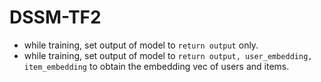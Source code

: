 # DSSM-TF2

- while training, set output of model to ```return output``` only.
- while training, set output of model to ```return output, user_embedding, item_embedding``` to obtain the embedding vec of users and items.
